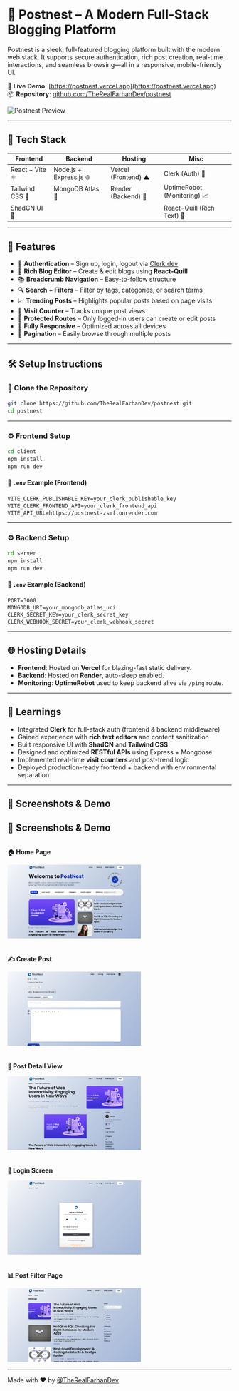 # 📝 Postnest – A Modern Full-Stack Blogging Platform

Postnest is a sleek, full-featured blogging platform built with the modern web stack. It supports secure authentication, rich post creation, real-time interactions, and seamless browsing—all in a responsive, mobile-friendly UI.

🚀 **Live Demo**: [https://postnest.vercel.app](https://postnest.vercel.app)  
📦 **Repository**: [github.com/TheRealFarhanDev/postnest](https://github.com/TheRealFarhanDev/postnest)

![Postnest Preview](./public/postnest-preview.png)

---

## 🔧 Tech Stack

| Frontend        | Backend                 | Hosting             | Misc                        |
| --------------- | ----------------------- | ------------------- | --------------------------- |
| React + Vite ⚛️ | Node.js + Express.js 🌐 | Vercel (Frontend) ▲ | Clerk (Auth) 🔐             |
| Tailwind CSS 🎨 | MongoDB Atlas 🍃        | Render (Backend) 🚀 | UptimeRobot (Monitoring) 📈 |
| ShadCN UI 🧩    |                         |                     | React-Quill (Rich Text) 📝  |

---

## 🌟 Features

- 🔐 **Authentication** – Sign up, login, logout via [Clerk.dev](https://clerk.dev)
- 📝 **Rich Blog Editor** – Create & edit blogs using **React-Quill**
- 📚 **Breadcrumb Navigation** – Easy-to-follow structure
- 🔍 **Search + Filters** – Filter by tags, categories, or search terms
- 📈 **Trending Posts** – Highlights popular posts based on page visits
- 🧮 **Visit Counter** – Tracks unique post views
- 🔐 **Protected Routes** – Only logged-in users can create or edit posts
- 📱 **Fully Responsive** – Optimized across all devices
- 📄 **Pagination** – Easily browse through multiple posts

---

## 🛠️ Setup Instructions

### 🔁 Clone the Repository

```bash
git clone https://github.com/TheRealFarhanDev/postnest.git
cd postnest
```

---

### ⚙️ Frontend Setup

```bash
cd client
npm install
npm run dev
```

#### 📄 `.env` Example (Frontend)

```env
VITE_CLERK_PUBLISHABLE_KEY=your_clerk_publishable_key
VITE_CLERK_FRONTEND_API=your_clerk_frontend_api
VITE_API_URL=https://postnest-zsmf.onrender.com
```

---

### ⚙️ Backend Setup

```bash
cd server
npm install
npm run dev
```

#### 📄 `.env` Example (Backend)

```env
PORT=3000
MONGODB_URI=your_mongodb_atlas_uri
CLERK_SECRET_KEY=your_clerk_secret_key
CLERK_WEBHOOK_SECRET=your_clerk_webhook_secret
```

---

## 🌐 Hosting Details

- **Frontend**: Hosted on **Vercel** for blazing-fast static delivery.
- **Backend**: Hosted on **Render**, auto-sleep enabled.
- **Monitoring**: **UptimeRobot** used to keep backend alive via `/ping` route.

---

## 🧠 Learnings

- Integrated **Clerk** for full-stack auth (frontend & backend middleware)
- Gained experience with **rich text editors** and content sanitization
- Built responsive UI with **ShadCN** and **Tailwind CSS**
- Designed and optimized **RESTful APIs** using Express + Mongoose
- Implemented real-time **visit counters** and post-trend logic
- Deployed production-ready frontend + backend with environmental separation

---

## 📸 Screenshots & Demo

## 📸 Screenshots & Demo

<div style="display: grid; grid-template-columns: repeat(auto-fit, minmax(280px, 1fr)); gap: 20px;">

  <div>
    <p><strong>🏠 Home Page</strong></p>
    <img src="https://raw.githubusercontent.com/TheRealFarhanDev/postnest/main/client/public/screenshots/home.png" alt="Home Page" width="300"/>
  </div>

  <div>
    <p><strong>✍️ Create Post</strong></p>
    <img src="https://raw.githubusercontent.com/TheRealFarhanDev/postnest/main/client/public/screenshots/create-post.png" alt="Create Post" width="300"/>
  </div>

  <div>
    <p><strong>📄 Post Detail View</strong></p>
    <img src="https://raw.githubusercontent.com/TheRealFarhanDev/postnest/main/client/public/screenshots/post-detail.png" alt="Post Detail" width="300"/>
  </div>

  <div>
    <p><strong>🔐 Login Screen</strong></p>
    <img src="https://raw.githubusercontent.com/TheRealFarhanDev/postnest/main/client/public/screenshots/login.png" alt="Login" width="300"/>
  </div>

  <div>
    <p><strong>📊 Post Filter Page</strong></p>
    <img src="https://raw.githubusercontent.com/TheRealFarhanDev/postnest/main/client/public/screenshots/filter.png" alt="Post Filter Page" width="300"/>
  </div>

</div>


---

Made with ❤️ by [@TheRealFarhanDev](https://github.com/TheRealFarhanDev)
